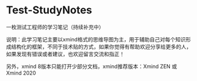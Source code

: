 # Test-StudyNotes
一枚测试工程师的学习笔记（持续补充中）

说明：此学习笔记主要以xmind格式的思维导图为主，用于辅助自己对每个知识形成结构化的框架，不同于技术贴的方式，如果你觉得有帮助欢迎分享给更多的人，如果发现有错误或者建议，也欢迎留言交流和指正！

另外，xmind 8版本只能打开少部分文档，xmind推荐版本：Xmind ZEN 或 Xmind 2020
